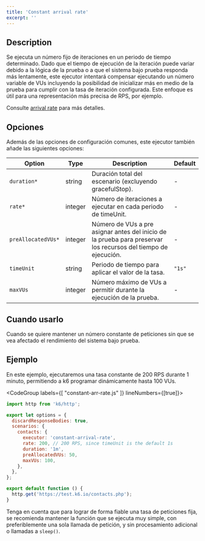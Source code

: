 ```yaml
---
title: 'Constant arrival rate'
excerpt: ''
---
```


## Description

Se ejecuta un número fijo de iteraciones en un periodo de tiempo determinado. Dado que el tiempo de ejecución de la iteración puede variar debido a la lógica de la prueba o a que el sistema bajo prueba responda más lentamente, este ejecutor intentará compensar ejecutando un número variable de VUs incluyendo la posibilidad de inicializar más en medio de la prueba para cumplir con la tasa de iteración configurada. Este enfoque es útil para una representación más precisa de RPS, por ejemplo.

Consulte [arrival rate](/using-k6/scenarios/arrival-rate) para más detalles.

## Opciones

Además de las opciones de configuración comunes, este ejecutor también añade las siguientes opciones:

| Option             | Type    | Description                                                                             | Default |
| ------------------ | ------- | --------------------------------------------------------------------------------------- | ------- |
| `duration*`        | string  | Duración total del escenario (excluyendo gracefulStop).| -       |
| `rate*`            | integer | Número de iteraciones a ejecutar en cada periodo de timeUnit.                                 | -       |
| `preAllocatedVUs*` | integer | Número de VUs a pre asignar antes del inicio de la prueba para preservar los recursos del tiempo de ejecución. | -       |
| `timeUnit`         | string  | Periodo de tiempo para aplicar el valor de la tasa.                                               | `"1s"`  |
| `maxVUs`           | integer | Número máximo de VUs a permitir durante la ejecución de la prueba.                                     | -       |

## Cuando usarlo

Cuando se quiere mantener un número constante de peticiones sin que se vea afectado el rendimiento del sistema bajo prueba.

## Ejemplo

En este ejemplo, ejecutaremos una tasa constante de 200 RPS durante 1 minuto, permitiendo a k6 programar dinámicamente hasta 100 VUs.

<CodeGroup labels={[ "constant-arr-rate.js" ]} lineNumbers={[true]}>

```javascript
import http from 'k6/http';

export let options = {
  discardResponseBodies: true,
  scenarios: {
    contacts: {
      executor: 'constant-arrival-rate',
      rate: 200, // 200 RPS, since timeUnit is the default 1s
      duration: '1m',
      preAllocatedVUs: 50,
      maxVUs: 100,
    },
  },
};

export default function () {
  http.get('https://test.k6.io/contacts.php');
}
```

</CodeGroup>

Tenga en cuenta que para lograr de forma fiable una tasa de peticiones fija, se recomienda mantener la función que se ejecuta muy simple, con preferiblemente una sola llamada de petición, y sin procesamiento adicional o llamadas a `sleep()`.
